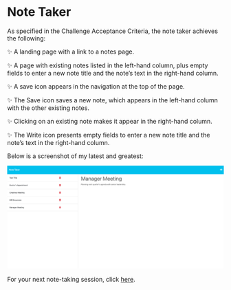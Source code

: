 # Note Taker

As specified in the Challenge Acceptance Criteria, the note taker achieves the following:

✨ A landing page with a link to a notes page.

✨ A page with existing notes listed in the left-hand column, plus empty fields to enter a new note title and the note’s text in the right-hand column.

✨ A save icon appears in the navigation at the top of the page.

✨ The Save icon saves a new note, which appears in the left-hand column with the other existing notes.

✨ Clicking on an existing note makes it appear in the right-hand column.

✨ The Write icon presents empty fields to enter a new note title and the note’s text in the right-hand column.

Below is a screenshot of my latest and greatest:

![](./ProjectScreenshot.png)

For your next note-taking session, click [here]().
